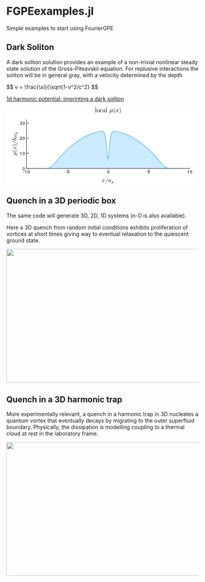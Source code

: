 # FGPEexamples.jl 
Simple examples to start using FourierGPE

## Dark Soliton

A dark soliton solution provides an example of a non-trivial nonlinear steady state solution of the Gross-Piteavskii equation. 
For replusive interactions the soliton will be in general gray, with a velocity determined by the depth 

$$ v = \frac{\xi}{\sqrt{1-v^2/c^2} $$

[1d harmonic potential: imprinting a dark soliton](https://ashtonsbradley.github.io/FGPEexamples.jl/html/1dharmonic.html)

<img src="/media/soliton.gif" width="500" height="200"> 

## Quench in a 3D periodic box
The same code will generate 3D, 2D, 1D systems (n-D is also available).

Here a 3D quench from random initial conditions exhibits proliferation of vortices at short times giving way to eventual relaxation to the quiescent ground state.

<img src="/media/3dquenchiso.gif" width="600" height="350">

## Quench in a 3D harmonic trap

More experimentally relevant, a quench in a harmonic trap in 3D nucleates a quantum vortex that eventually decays by migrating to the outer superfluid boundary. Physically, the dissipation is modelling coupling to a thermal cloud at rest in the laboratory frame.

<img src="/media/3dtrap.gif" width="600" height="350">
